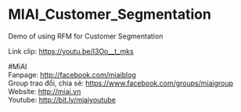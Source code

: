 # MIAI_Customer_Segmentation
Demo of using RFM for Customer Segmentation

Link clip: https://youtu.be/I3Oo__t_mks<br>

#MìAI <br>
Fanpage: http://facebook.com/miaiblog<br>
Group trao đổi, chia sẻ: https://www.facebook.com/groups/miaigroup<br>
Website: http://miai.vn<br>
Youtube: http://bit.ly/miaiyoutube<br>
